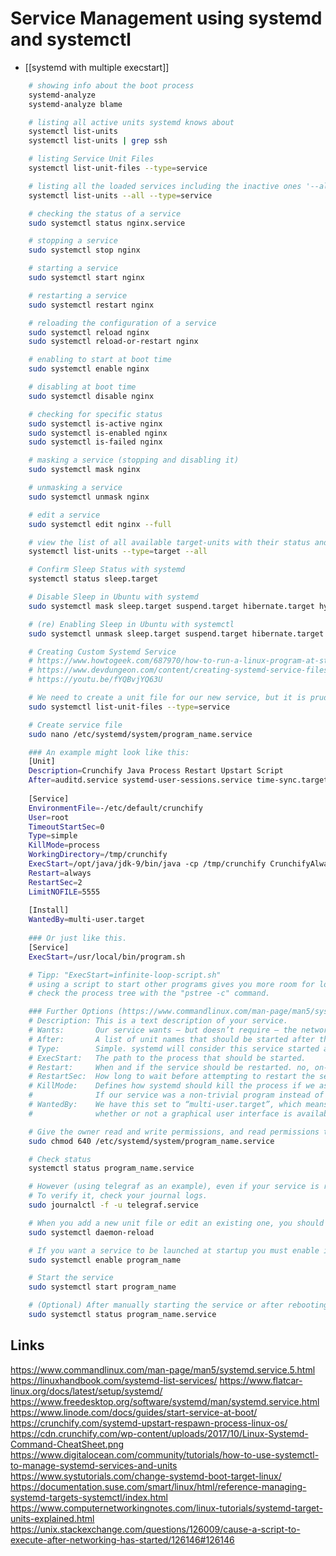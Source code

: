# Service Management using systemd and systemctl
- [[systemd with multiple execstart]]

```bash
    # showing info about the boot process
    systemd-analyze
    systemd-analyze blame

    # listing all active units systemd knows about
    systemctl list-units
    systemctl list-units | grep ssh

    # listing Service Unit Files
    systemctl list-unit-files --type=service

    # listing all the loaded services including the inactive ones '--all'
    systemctl list-units --all --type=service

    # checking the status of a service
    sudo systemctl status nginx.service

    # stopping a service
    sudo systemctl stop nginx

    # starting a service
    sudo systemctl start nginx

    # restarting a service
    sudo systemctl restart nginx

    # reloading the configuration of a service
    sudo systemctl reload nginx
    sudo systemctl reload-or-restart nginx

    # enabling to start at boot time
    sudo systemctl enable nginx

    # disabling at boot time
    sudo systemctl disable nginx

    # checking for specific status
    sudo systemctl is-active nginx
    sudo systemctl is-enabled nginx
    sudo systemctl is-failed nginx

    # masking a service (stopping and disabling it)
    sudo systemctl mask nginx

    # unmasking a service
    sudo systemctl unmask nginx

    # edit a service
    sudo systemctl edit nginx --full

    # view the list of all available target-units with their status and a brief description
    systemctl list-units --type=target --all
```

```bash
    # Confirm Sleep Status with systemd
    systemctl status sleep.target

    # Disable Sleep in Ubuntu with systemd
    sudo systemctl mask sleep.target suspend.target hibernate.target hybrid-sleep.target

    # (re) Enabling Sleep in Ubuntu with systemctl
    sudo systemctl unmask sleep.target suspend.target hibernate.target hybrid-sleep.target
```

```bash
    # Creating Custom Systemd Service
    # https://www.howtogeek.com/687970/how-to-run-a-linux-program-at-startup-with-systemd/
    # https://www.devdungeon.com/content/creating-systemd-service-files
    # https://youtu.be/fYQBvjYQ63U

    # We need to create a unit file for our new service, but it is prudent to make sure none of the existing unit files have the name we want to give our new service.
    sudo systemctl list-unit-files --type=service

    # Create service file
    sudo nano /etc/systemd/system/program_name.service

    ### An example might look like this:
    [Unit]
    Description=Crunchify Java Process Restart Upstart Script
    After=auditd.service systemd-user-sessions.service time-sync.target
 
    [Service]
    EnvironmentFile=-/etc/default/crunchify
    User=root
    TimeoutStartSec=0
    Type=simple
    KillMode=process
    WorkingDirectory=/tmp/crunchify
    ExecStart=/opt/java/jdk-9/bin/java -cp /tmp/crunchify CrunchifyAlwaysRunningProgram
    Restart=always
    RestartSec=2
    LimitNOFILE=5555
 
    [Install]
    WantedBy=multi-user.target
    
    ### Or just like this.
    [Service]
    ExecStart=/usr/local/bin/program.sh

    # Tipp: "ExecStart=infinite-loop-script.sh"
    # using a script to start other programs gives you more room for long execution lines or multiple line instructions. Stopping the script will usually also stop the programs.
    # check the process tree with the "pstree -c" command.

    ### Further Options (https://www.commandlinux.com/man-page/man5/systemd.service.5.html)
    # Description: This is a text description of your service.
    # Wants:       Our service wants — but doesn’t require — the network to be up before our service is started.
    # After:       A list of unit names that should be started after this service has been successfully started, if they’re not already running.
    # Type:        Simple. systemd will consider this service started as soon as the process specified by ExecStart has been forked.
    # ExecStart:   The path to the process that should be started.
    # Restart:     When and if the service should be restarted. no, on-success, on-failure, on-abnormal, on-watchdog, on-abort, or always
    # RestartSec:  How long to wait before attempting to restart the service. This value is in seconds.
    # KillMode:    Defines how systemd should kill the process if we ask systemctl to stop the service. “process” causes systemd to use the SIGTERM signal on the main process only.
    #              If our service was a non-trivial program instead of a simple script, we would set this to “mixed” to ensure that any spawned processes were also terminated.
    # WantedBy:    We have this set to “multi-user.target”, which means the service should be started as long as the system is in a state where multiple users can log in,
    #              whether or not a graphical user interface is available.

    # Give the owner read and write permissions, and read permissions to the group. Others will have no permissions.
    sudo chmod 640 /etc/systemd/system/program_name.service

    # Check status
    systemctl status program_name.service

    # However (using telegraf as an example), even if your service is running, it does not guarantee that it is correctly sending data to InfluxDB.
    # To verify it, check your journal logs.
    sudo journalctl -f -u telegraf.service

    # When you add a new unit file or edit an existing one, you should tell systemd to reload the unit file definitions.
    sudo systemctl daemon-reload

    # If you want a service to be launched at startup you must enable it
    sudo systemctl enable program_name

    # Start the service
    sudo systemctl start program_name

    # (Optional) After manually starting the service or after rebooting the computer, we can verify that our service is running correctly
    sudo systemctl status program_name.service
```

## Links
https://www.commandlinux.com/man-page/man5/systemd.service.5.html
https://linuxhandbook.com/systemd-list-services/
https://www.flatcar-linux.org/docs/latest/setup/systemd/
https://www.freedesktop.org/software/systemd/man/systemd.service.html
https://www.linode.com/docs/guides/start-service-at-boot/
https://crunchify.com/systemd-upstart-respawn-process-linux-os/
https://cdn.crunchify.com/wp-content/uploads/2017/10/Linux-Systemd-Command-CheatSheet.png
https://www.digitalocean.com/community/tutorials/how-to-use-systemctl-to-manage-systemd-services-and-units
https://www.systutorials.com/change-systemd-boot-target-linux/
https://documentation.suse.com/smart/linux/html/reference-managing-systemd-targets-systemctl/index.html
https://www.computernetworkingnotes.com/linux-tutorials/systemd-target-units-explained.html
https://unix.stackexchange.com/questions/126009/cause-a-script-to-execute-after-networking-has-started/126146#126146
